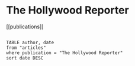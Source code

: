 # The Hollywood Reporter

[[publications]]

```dataview

TABLE author, date
from "articles"
where publication = "The Hollywood Reporter"
sort date DESC

```